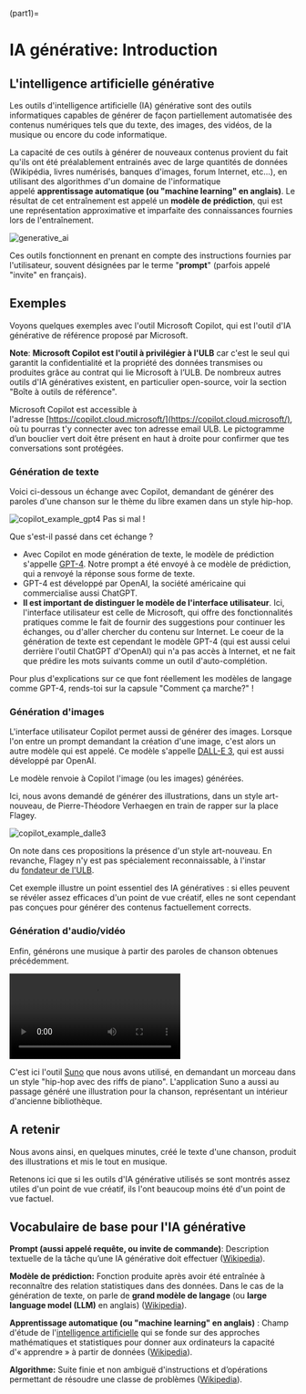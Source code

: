 (part1)=
# IA générative: Introduction

## L'intelligence artificielle générative

Les outils d'intelligence artificielle (IA) générative sont des outils informatiques capables de générer de façon partiellement automatisée des contenus numériques tels que du texte, des images, des vidéos, de la musique ou encore du code informatique.

La capacité de ces outils à générer de nouveaux contenus provient du fait qu'ils ont été préalablement entrainés avec de large quantités de données (Wikipédia, livres numérisés, banques d'images, forum Internet, etc...), en utilisant des algorithmes d'un domaine de l'informatique appelé **apprentissage automatique (ou "machine learning" en anglais)**. Le résultat de cet entraînement est appelé un **modèle de prédiction**, qui est une représentation approximative et imparfaite des connaissances fournies lors de l'entraînement.

![generative_ai](attachments/generative_ai.jpg)


Ces outils fonctionnent en prenant en compte des instructions fournies par l'utilisateur, souvent désignées par le terme "**prompt**" (parfois appelé "invite" en français).
## Exemples

Voyons quelques exemples avec l'outil Microsoft Copilot, qui est l'outil d'IA générative de référence proposé par Microsoft.

**Note**: **Microsoft Copilot est l'outil à privilégier à l'ULB** car c'est le seul qui garantit la confidentialité et la propriété des données transmises ou produites grâce au contrat qui lie Microsoft à l’ULB. De nombreux autres outils d'IA génératives existent, en particulier open-source, voir la section "Boîte à outils de référence".

Microsoft Copilot est accessible à l'adresse [https://copilot.cloud.microsoft/](https://copilot.cloud.microsoft/), où tu pourras t'y connecter avec ton adresse email ULB. Le pictogramme d’un bouclier vert doit être présent en haut à droite pour confirmer que tes conversations sont protégées.

### Génération de texte

Voici ci-dessous un échange avec Copilot, demandant de générer des paroles d'une chanson sur le thème du libre examen dans un style hip-hop.

![copilot_example_gpt4](attachments/copilot_example_gpt5.png)
Pas si mal !

Que s'est-il passé dans cet échange ?

- Avec Copilot en mode génération de texte, le modèle de prédiction s'appelle [GPT-4](https://en.wikipedia.org/wiki/GPT-4). Notre prompt a été envoyé à ce modèle de prédiction, qui a renvoyé la réponse sous forme de texte. 
- GPT-4 est développé par OpenAI, la société américaine qui commercialise aussi ChatGPT. 
- **Il est important de distinguer le modèle de l'interface utilisateur**. Ici, l'interface utilisateur est celle de Microsoft, qui offre des fonctionnalités pratiques comme le fait de fournir des suggestions pour continuer les échanges, ou d'aller chercher du contenu sur Internet. Le coeur de la génération de texte est cependant le modèle GPT-4 (qui est aussi celui derrière l'outil ChatGPT d'OpenAI) qui n'a pas accès à Internet, et ne fait que prédire les mots suivants comme un outil d'auto-complétion. 

Pour plus d'explications sur ce que font réellement les modèles de langage comme GPT-4, rends-toi sur la capsule "Comment ça marche?" !

### Génération d'images

L'interface utilisateur Copilot permet aussi de générer des images. Lorsque l'on entre un prompt demandant la création d'une image, c'est alors un autre modèle qui est appelé. Ce modèle s'appelle [DALL-E 3](https://openai.com/index/dall-e-3/), qui est aussi développé par OpenAI.

Le modèle renvoie à Copilot l'image (ou les images) générées.

Ici, nous avons demandé de générer des illustrations, dans un style art-nouveau, de Pierre-Théodore Verhaegen en train de rapper sur la place Flagey.

![copilot_example_dalle3](attachments/copilot_example_dalle4.png)

On note dans ces propositions la présence d'un style art-nouveau. En revanche, Flagey n'y est pas spécialement reconnaissable, à l'instar du [fondateur de l'ULB](https://fr.wikipedia.org/wiki/Pierre-Th%C3%A9odore_Verhaegen "https://fr.wikipedia.org/wiki/Pierre-Th%C3%A9odore_Verhaegen"). 

Cet exemple illustre un point essentiel des IA génératives : si elles peuvent se révéler assez efficaces d'un point de vue créatif, elles ne sont cependant pas conçues pour générer des contenus factuellement corrects.
### Génération d'audio/vidéo

Enfin, générons une musique à partir des paroles de chanson obtenues précédemment.

<video controls="true" title="C'est le libre examen">
        <source src="https://github.com/ULB-AcademIA/guide_usages_IA/raw/refs/heads/main/1_IA_g%C3%A9n%C3%A9rative_introduction/attachments/libre_examen_suno.mp4">libre_examen_suno.mp4
</video>

C'est ici l'outil [Suno](https://suno.com/create) que nous avons utilisé, en demandant un morceau dans un style "hip-hop avec des riffs de piano". L'application Suno a aussi au passage généré une illustration pour la chanson, représentant un intérieur d'ancienne bibliothèque.
## A retenir

Nous avons ainsi, en quelques minutes, créé le texte d'une chanson, produit des illustrations et mis le tout en musique. 

Retenons ici que si les outils d'IA générative utilisés se sont montrés assez utiles d'un point de vue créatif, ils l'ont beaucoup moins été d'un point de vue factuel.
## Vocabulaire de base pour l'IA générative

**Prompt (aussi appelé requête, ou invite de commande)**: Description textuelle de la tâche qu’une IA générative doit effectuer ([Wikipedia](https://fr.wikipedia.org/wiki/Ing%C3%A9nierie_de_prompt "Wikipedia")).

**Modèle de prédiction:** Fonction produite après avoir été entraînée à reconnaître des relation statistiques dans des données. Dans le cas de la génération de texte, on parle de **grand modèle de langage** (ou **large language model (LLM)** en anglais) ([Wikipedia](https://fr.wikipedia.org/wiki/Grand_mod%C3%A8le_de_langage "Wikipedia")). 

**Apprentissage automatique (ou "machine learning" en anglais)** : Champ d'étude de l'[intelligence artificielle](https://fr.wikipedia.org/wiki/Intelligence_artificielle "intelligence artificielle") qui se fonde sur des approches mathématiques et statistiques pour donner aux ordinateurs la capacité d'« apprendre » à partir de données ([Wikipedia](https://fr.wikipedia.org/wiki/Apprentissage_automatique "Wikipedia")).

**Algorithme:** Suite finie et non ambiguë d'instructions et d’opérations permettant de résoudre une classe de problèmes ([Wikipedia](https://fr.wikipedia.org/wiki/Algorithme "Wikipedia")).








